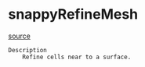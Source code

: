 # snappyRefineMesh

[source](github.com/OpenFOAM-jp/OpenFOAM-utilities-tutorials-jp/blob/master/v1906/mesh/advanced/snappyRefineMesh/snappyRefineMesh.C/snappyRefineMesh.C)

```
Description
    Refine cells near to a surface.


```

